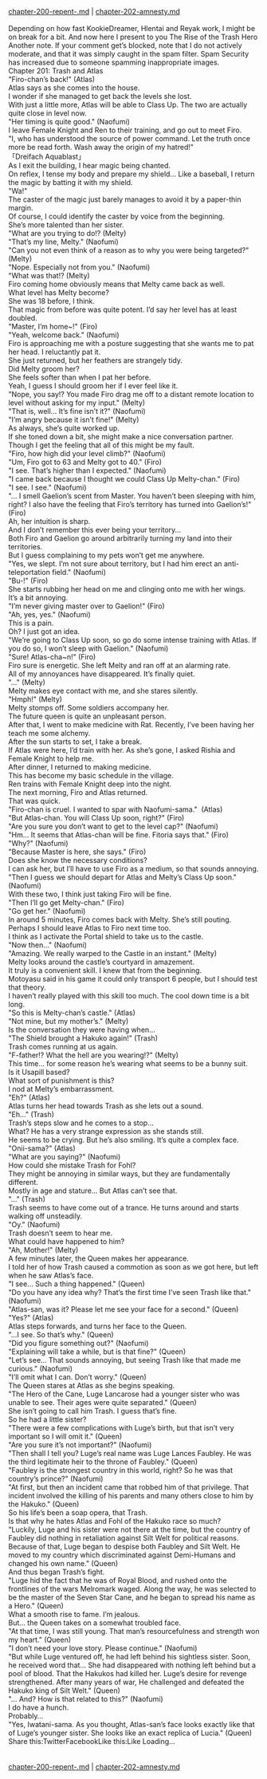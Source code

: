 [chapter-200-repent-.md](./chapter-200-repent-.md) | [chapter-202-amnesty.md](./chapter-202-amnesty.md) <br/>
<br/>
Depending on how fast KookieDreamer, Hlentai and Reyak work, I might be on break for a bit. And now here I present to you The Rise of the Trash Hero<br/>
Another note. If your comment get’s blocked, note that I do not actively moderate, and that it was simply caught in the spam filter. Spam Security has increased due to someone spamming inappropriate images.<br/>
Chapter 201: Trash and Atlas<br/>
"Firo-chan’s back!" (Atlas)<br/>
Atlas says as she comes into the house.<br/>
I wonder if she managed to get back the levels she lost.<br/>
With just a little more, Atlas will be able to Class Up. The two are actually quite close in level now.<br/>
"Her timing is quite good." (Naofumi)<br/>
I leave Female Knight and Ren to their training, and go out to meet Firo.<br/>
"I, who has understood the source of power command. Let the truth once more be read forth. Wash away the origin of my hatred!"<br/>
「Dreifach Aquablast」<br/>
As I exit the building, I hear magic being chanted.<br/>
On reflex, I tense my body and prepare my shield… Like a baseball, I return the magic by batting it with my shield.<br/>
"Wa!"<br/>
The caster of the magic just barely manages to avoid it by a paper-thin margin.<br/>
Of course, I could identify the caster by voice from the beginning.<br/>
She’s more talented than her sister.<br/>
"What are you trying to do!? (Melty)<br/>
"That’s my line, Melty." (Naofumi)<br/>
"Can you not even think of a reason as to why you were being targeted?" (Melty)<br/>
"Nope. Especially not from you." (Naofumi)<br/>
"What was that!? (Melty)<br/>
Firo coming home obviously means that Melty came back as well.<br/>
What level has Melty become?<br/>
She was 18 before, I think.<br/>
That magic from before was quite potent. I’d say her level has at least doubled.<br/>
"Master, I’m home~!" (Firo)<br/>
"Yeah, welcome back." (Naofumi)<br/>
Firo is approaching me with a posture suggesting that she wants me to pat her head. I reluctantly pat it.<br/>
She just returned, but her feathers are strangely tidy.<br/>
Did Melty groom her?<br/>
She feels softer than when I pat her before.<br/>
Yeah, I guess I should groom her if I ever feel like it.<br/>
"Nope, you say!? You made Firo drag me off to a distant remote location to level without asking for my input." (Melty)<br/>
"That is, well… It’s fine isn’t it?" (Naofumi)<br/>
"I’m angry because it isn’t fine!" (Melty)<br/>
As always, she’s quite worked up.<br/>
If she toned down a bit, she might make a nice conversation partner.<br/>
Though I get the feeling that all of this might be my fault.<br/>
"Firo, how high did your level climb?" (Naofumi)<br/>
"Um, Firo got to 63 and Melty got to 40." (Firo)<br/>
"I see. That’s higher than I expected." (Naofumi)<br/>
"I came back because I thought we could Class Up Melty-chan." (Firo)<br/>
"I see. I see." (Naofumi)<br/>
"… I smell Gaelion’s scent from Master. You haven’t been sleeping with him, right? I also have the feeling that Firo’s territory has turned into Gaelion’s!" (Firo)<br/>
Ah, her intuition is sharp.<br/>
And I don’t remember this ever being your territory…<br/>
Both Firo and Gaelion go around arbitrarily turning my land into their territories.<br/>
But I guess complaining to my pets won’t get me anywhere.<br/>
"Yes, we slept. I’m not sure about territory, but I had him erect an anti-teleportation field." (Naofumi)<br/>
"Bu-!" (Firo)<br/>
She starts rubbing her head on me and clinging onto me with her wings.<br/>
It’s a bit annoying.<br/>
"I’m never giving master over to Gaelion!" (Firo)<br/>
"Ah, yes, yes." (Naofumi)<br/>
This is a pain.<br/>
Oh? I just got an idea.<br/>
"We’re going to Class Up soon, so go do some intense training with Atlas. If you do so, I won’t sleep with Gaelion." (Naofumi)<br/>
"Sure! Atlas-cha~n!" (Firo)<br/>
Firo sure is energetic. She left Melty and ran off at an alarming rate.<br/>
All of my annoyances have disappeared. It’s finally quiet.<br/>
"…" (Melty)<br/>
Melty makes eye contact with me, and she stares silently.<br/>
"Hmph!" (Melty)<br/>
Melty stomps off. Some soldiers accompany her.<br/>
The future queen is quite an unpleasant person.<br/>
After that, I went to make medicine with Rat. Recently, I’ve been having her teach me some alchemy.<br/>
After the sun starts to set, I take a break.<br/>
If Atlas were here, I’d train with her. As she’s gone, I asked Rishia and Female Knight to help me.<br/>
After dinner, I returned to making medicine.<br/>
This has become my basic schedule in the village.<br/>
Ren trains with Female Knight deep into the night.<br/>
The next morning, Firo and Atlas returned.<br/>
That was quick.<br/>
"Firo-chan is cruel. I wanted to spar with Naofumi-sama."  (Atlas)<br/>
"But Atlas-chan. You will Class Up soon, right?" (Firo)<br/>
"Are you sure you don’t want to get to the level cap?" (Naofumi)<br/>
"Hm… It seems that Atlas-chan will be fine. Fitoria says that." (Firo)<br/>
"Why?" (Naofumi)<br/>
"Because Master is here, she says." (Firo)<br/>
Does she know the necessary conditions?<br/>
I can ask her, but I’ll have to use Firo as a medium, so that sounds annoying.<br/>
"Then I guess we should depart for Atlas and Melty’s Class Up soon." (Naofumi)<br/>
With these two, I think just taking Firo will be fine.<br/>
"Then I’ll go get Melty-chan." (Firo)<br/>
"Go get her." (Naofumi)<br/>
In around 5 minutes, Firo comes back with Melty. She’s still pouting.<br/>
Perhaps I should leave Atlas to Firo next time too.<br/>
I think as I activate the Portal shield to take us to the castle.<br/>
"Now then…" (Naofumi)<br/>
"Amazing. We really warped to the Castle in an instant." (Melty)<br/>
Melty looks around the castle’s courtyard in amazement.<br/>
It truly is a convenient skill. I knew that from the beginning.<br/>
Motoyasu said in his game it could only transport 6 people, but I should test that theory.<br/>
I haven’t really played with this skill too much. The cool down time is a bit long.<br/>
"So this is Melty-chan’s castle." (Atlas)<br/>
"Not mine, but my mother’s." (Melty)<br/>
Is the conversation they were having when…<br/>
"The Shield brought a Hakuko again!" (Trash)<br/>
Trash comes running at us again.<br/>
"F-father!? What the hell are you wearing!?" (Melty)<br/>
This time… for some reason he’s wearing what seems to be a bunny suit.<br/>
Is it Usapill based?<br/>
What sort of punishment is this?<br/>
I nod at Melty’s embarrassment.<br/>
"Eh?" (Atlas)<br/>
Atlas turns her head towards Trash as she lets out a sound.<br/>
"Eh…" (Trash)<br/>
Trash’s steps slow and he comes to a stop…<br/>
What? He has a very strange expression as she stands still.<br/>
He seems to be crying. But he’s also smiling. It’s quite a complex face.<br/>
"Onii-sama?" (Atlas)<br/>
"What are you saying?" (Naofumi)<br/>
How could she mistake Trash for Fohl?<br/>
They might be annoying in similar ways, but they are fundamentally different.<br/>
Mostly in age and stature… But Atlas can’t see that.<br/>
"…" (Trash)<br/>
Trash seems to have come out of a trance. He turns around and starts walking off unsteadily.<br/>
"Oy." (Naofumi)<br/>
Trash doesn’t seem to hear me.<br/>
What could have happened to him?<br/>
"Ah, Mother!" (Melty)<br/>
A few minutes later, the Queen makes her appearance.<br/>
I told her of how Trash caused a commotion as soon as we got here, but left when he saw Atlas’s face.<br/>
"I see… Such a thing happened." (Queen)<br/>
"Do you have any idea why? That’s the first time I’ve seen Trash like that." (Naofumi)<br/>
"Atlas-san, was it? Please let me see your face for a second." (Queen)<br/>
"Yes?" (Atlas)<br/>
Atlas steps forwards, and turns her face to the Queen.<br/>
"…I see. So that’s why." (Queen)<br/>
"Did you figure something out?" (Naofumi)<br/>
"Explaining will take a while, but is that fine?" (Queen)<br/>
"Let’s see… That sounds annoying, but seeing Trash like that made me curious." (Naofumi)<br/>
"I’ll omit what I can. Don’t worry." (Queen)<br/>
The Queen stares at Atlas as she begins speaking.<br/>
"The Hero of the Cane, Luge Lancarose had a younger sister who was unable to see. Their ages were quite separated." (Queen)<br/>
She isn’t going to call him Trash. I guess that’s fine.<br/>
So he had a little sister?<br/>
"There were a few complications with Luge’s birth, but that isn’t very important so I will omit it." (Queen)<br/>
"Are you sure it’s not important?" (Naofumi)<br/>
"Then shall I tell you? Luge’s real name was Luge Lances Faubley. He was the third legitimate heir to the throne of Faubley." (Queen)<br/>
"Faubley is the strongest country in this world, right? So he was that country’s prince?" (Naofumi)<br/>
"At first, but then an incident came that robbed him of that privilege. That incident involved the killing of his parents and many others close to him by the Hakuko." (Queen)<br/>
So his life’s been a soap opera, that Trash.<br/>
Is that why he hates Atlas and Fohl of the Hakuko race so much?<br/>
"Luckily, Luge and his sister were not there at the time, but the country of Faubley did nothing in retaliation against Silt Welt for political reasons. Because of that, Luge began to despise both Faubley and Silt Welt. He moved to my country which discriminated against Demi-Humans and changed his own name." (Queen)<br/>
And thus began Trash’s fight.<br/>
"Luge hid the fact that he was of Royal Blood, and rushed onto the frontlines of the wars Melromark waged. Along the way, he was selected to be the master of the Seven Star Cane, and he began to spread his name as a Hero." (Queen)<br/>
What a smooth rise to fame. I’m jealous.<br/>
But… the Queen takes on a somewhat troubled face.<br/>
"At that time, I was still young. That man’s resourcefulness and strength won my heart." (Queen)<br/>
"I don’t need your love story. Please continue." (Naofumi)<br/>
"But while Luge ventured off, he had left behind his sightless sister. Soon, he received word that… She had disappeared with nothing left behind but a pool of blood. That the Hakukos had killed her. Luge’s desire for revenge strengthened. After many years of war, He challenged and defeated the Hakuko king of Silt Welt." (Queen)<br/>
"… And? How is that related to this?" (Naofumi)<br/>
I do have a hunch.<br/>
Probably…<br/>
"Yes, Iwatani-sama. As you thought, Atlas-san’s face looks exactly like that of Luge’s younger sister. She looks like an exact replica of Lucia." (Queen)<br/>
Share this:TwitterFacebookLike this:Like Loading... <br/>
<br/>
<br/>
[chapter-200-repent-.md](./chapter-200-repent-.md) | [chapter-202-amnesty.md](./chapter-202-amnesty.md) <br/>

